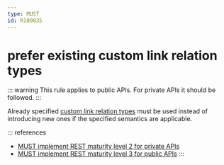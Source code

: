 ```yaml
---
type: MUST
id: R100035
---
```


# prefer existing custom link relation types

::: warning
This rule applies to public APIs. For private APIs it should be followed.
:::

Already specified [custom link relation types](R100037) must be used instead of introducing new ones if the specified semantics are applicable.

::: references

- [MUST implement REST maturity level 2 for private APIs](R000032)
- [MUST implement REST maturity level 3 for public APIs](R000033)
  :::
